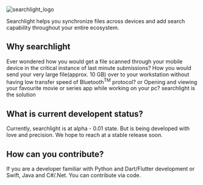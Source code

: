 ![searchlight_logo](https://user-images.githubusercontent.com/64083352/188547718-d7a3e9b6-a68c-473b-ac5f-b34badd99574.svg)


Searchlight helps you synchronize files across devices and add search capability throughout your entire ecosystem. 

## Why searchlight
Ever wondered how you would get a file scanned through your mobile device in the critical instance of last minute submissions?
How you would send your very large file(approx. 10 GB) over to your workstation without having low transfer speed of Bluetooth<sup>TM</sup> protocol?
or Opening and viewing your favourite movie or series app while working on your pc?
searchlight is the solution

## What is current developent status?
Currently, searchlight is at alpha - 0.01 state. But is being developed with love and precision. We hope to reach at a stable release soon.

## How can you contribute?
If you are a developer familiar with Python and Dart/Flutter development or Swift, Java and C#/.Net. You can contribute via code.

[//]: <> (Also, funding this project also will help it thrive longer.)




